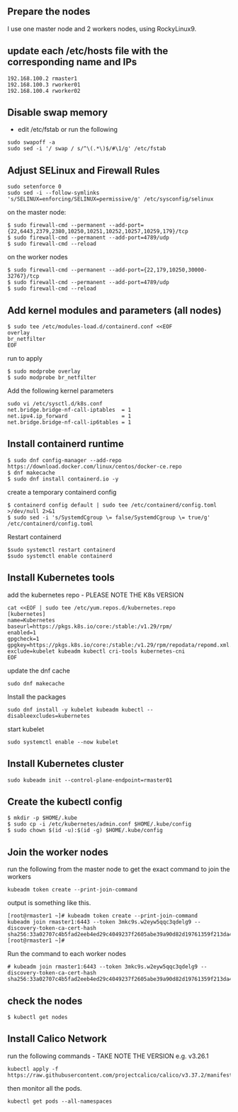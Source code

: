 ## Prepare the nodes
I use  one master node and 2 workers nodes, using RockyLinux9.

## update each /etc/hosts file with the corresponding name and IPs

```
192.168.100.2 rmaster1
192.168.100.3 rworker01
192.168.100.4 rworker02
```
## Disable swap memory
- edit /etc/fstab
or run the following
```
sudo swapoff -a 
sudo sed -i '/ swap / s/^\(.*\)$/#\1/g' /etc/fstab
```

## Adjust SELinux and Firewall Rules

```
sudo setenforce 0
sudo sed -i --follow-symlinks 's/SELINUX=enforcing/SELINUX=permissive/g' /etc/sysconfig/selinux
```

on the master node:

```
$ sudo firewall-cmd --permanent --add-port={22,6443,2379,2380,10250,10251,10252,10257,10259,179}/tcp
$ sudo firewall-cmd --permanent --add-port=4789/udp
$ sudo firewall-cmd --reload
```

on the worker nodes

```
$ sudo firewall-cmd --permanent --add-port={22,179,10250,30000-32767}/tcp
$ sudo firewall-cmd --permanent --add-port=4789/udp
$ sudo firewall-cmd --reload
```

## Add kernel modules and parameters (all nodes)

```
$ sudo tee /etc/modules-load.d/containerd.conf <<EOF
overlay
br_netfilter
EOF
```

run to apply

```
$ sudo modprobe overlay
$ sudo modprobe br_netfilter
```

Add the following kernel parameters

```
sudo vi /etc/sysctl.d/k8s.conf
net.bridge.bridge-nf-call-iptables  = 1
net.ipv4.ip_forward                 = 1
net.bridge.bridge-nf-call-ip6tables = 1
```

## Install containerd runtime

```
$ sudo dnf config-manager --add-repo https://download.docker.com/linux/centos/docker-ce.repo
$ dnf makecache
$ sudo dnf install containerd.io -y
```

create a temporary containerd config

```
$ containerd config default | sudo tee /etc/containerd/config.toml >/dev/null 2>&1
$ sudo sed -i 's/SystemdCgroup \= false/SystemdCgroup \= true/g' /etc/containerd/config.toml
```

Restart containerd

```
$sudo systemctl restart containerd
$sudo systemctl enable containerd
```

## Install Kubernetes tools

add the kubernetes repo - PLEASE NOTE THE K8s VERSION

```
cat <<EOF | sudo tee /etc/yum.repos.d/kubernetes.repo
[kubernetes]
name=Kubernetes
baseurl=https://pkgs.k8s.io/core:/stable:/v1.29/rpm/
enabled=1
gpgcheck=1
gpgkey=https://pkgs.k8s.io/core:/stable:/v1.29/rpm/repodata/repomd.xml.key
exclude=kubelet kubeadm kubectl cri-tools kubernetes-cni
EOF
```

update the dnf cache

```
sudo dnf makecache
```

Install the packages

```
sudo dnf install -y kubelet kubeadm kubectl --disableexcludes=kubernetes
```

start kubelet

```
sudo systemctl enable --now kubelet
```

## Install Kubernetes cluster

```
sudo kubeadm init --control-plane-endpoint=rmaster01
```

## Create the kubectl config

```
$ mkdir -p $HOME/.kube
$ sudo cp -i /etc/kubernetes/admin.conf $HOME/.kube/config
$ sudo chown $(id -u):$(id -g) $HOME/.kube/config
```

## Join the worker nodes

run the following from the master node to get the exact command to join the workers 

```
kubeadm token create --print-join-command
```

output is something like this.

```
[root@rmaster1 ~]# kubeadm token create --print-join-command
kubeadm join rmaster1:6443 --token 3mkc9s.w2eyw5qqc3qdelg9 --discovery-token-ca-cert-hash sha256:33a02707c4b5fad2eeb4ed29c4049237f2605abe39a90d82d19761359f213da4
[root@rmaster1 ~]#
```

Run the command to each worker nodes

```
# kubeadm join rmaster1:6443 --token 3mkc9s.w2eyw5qqc3qdelg9 --discovery-token-ca-cert-hash sha256:33a02707c4b5fad2eeb4ed29c4049237f2605abe39a90d82d19761359f213da4
```

## check the nodes

```
$ kubectl get nodes
```

## Install Calico Network

run the following commands - TAKE NOTE THE VERSION e.g. v3.26.1

```
kubectl apply -f https://raw.githubusercontent.com/projectcalico/calico/v3.37.2/manifests/calico.yaml
```
then monitor all the pods.

```
kubectl get pods --all-namespaces
```

